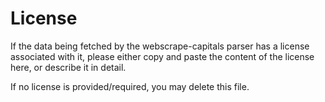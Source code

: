 # License

If the data being fetched by the webscrape-capitals parser has a license associated with it, please either copy and paste the content of the license here, or describe it in detail.

If no license is provided/required, you may delete this file.